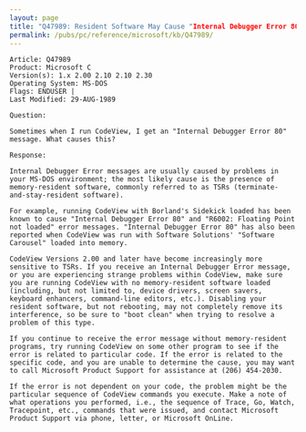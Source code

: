 ```yaml
---
layout: page
title: "Q47989: Resident Software May Cause "Internal Debugger Error 80""
permalink: /pubs/pc/reference/microsoft/kb/Q47989/
---
```


	Article: Q47989
	Product: Microsoft C
	Version(s): 1.x 2.00 2.10 2.10 2.30
	Operating System: MS-DOS
	Flags: ENDUSER |
	Last Modified: 29-AUG-1989
	
	Question:
	
	Sometimes when I run CodeView, I get an "Internal Debugger Error 80"
	message. What causes this?
	
	Response:
	
	Internal Debugger Error messages are usually caused by problems in
	your MS-DOS environment; the most likely cause is the presence of
	memory-resident software, commonly referred to as TSRs (terminate-
	and-stay-resident software).
	
	For example, running CodeView with Borland's Sidekick loaded has been
	known to cause "Internal Debugger Error 80" and "R6002: Floating Point
	not loaded" error messages. "Internal Debugger Error 80" has also been
	reported when CodeView was run with Software Solutions' "Software
	Carousel" loaded into memory.
	
	CodeView Versions 2.00 and later have become increasingly more
	sensitive to TSRs. If you receive an Internal Debugger Error message,
	or you are experiencing strange problems within CodeView, make sure
	you are running CodeView with no memory-resident software loaded
	(including, but not limited to, device drivers, screen savers,
	keyboard enhancers, command-line editors, etc.). Disabling your
	resident software, but not rebooting, may not completely remove its
	interference, so be sure to "boot clean" when trying to resolve a
	problem of this type.
	
	If you continue to receive the error message without memory-resident
	programs, try running CodeView on some other program to see if the
	error is related to particular code. If the error is related to the
	specific code, and you are unable to determine the cause, you may want
	to call Microsoft Product Support for assistance at (206) 454-2030.
	
	If the error is not dependent on your code, the problem might be the
	particular sequence of CodeView commands you execute. Make a note of
	what operations you performed, i.e., the sequence of Trace, Go, Watch,
	Tracepoint, etc., commands that were issued, and contact Microsoft
	Product Support via phone, letter, or Microsoft OnLine.
